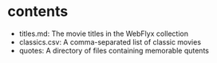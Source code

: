 # contents

- titles.md: The movie titles in the WebFlyx collection
- classics.csv: A comma-separated list of classic movies
- quotes: A directory of files containing memorable qutents
